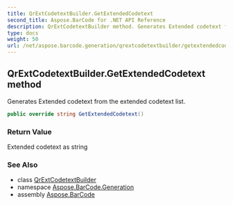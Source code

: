 ```yaml
---
title: QrExtCodetextBuilder.GetExtendedCodetext
second_title: Aspose.BarCode for .NET API Reference
description: QrExtCodetextBuilder method. Generates Extended codetext from the extended codetext list
type: docs
weight: 50
url: /net/aspose.barcode.generation/qrextcodetextbuilder/getextendedcodetext/
---
```

## QrExtCodetextBuilder.GetExtendedCodetext method

Generates Extended codetext from the extended codetext list.

```csharp
public override string GetExtendedCodetext()
```

### Return Value

Extended codetext as string

### See Also

* class [QrExtCodetextBuilder](../)
* namespace [Aspose.BarCode.Generation](../../../aspose.barcode.generation/)
* assembly [Aspose.BarCode](../../../)


